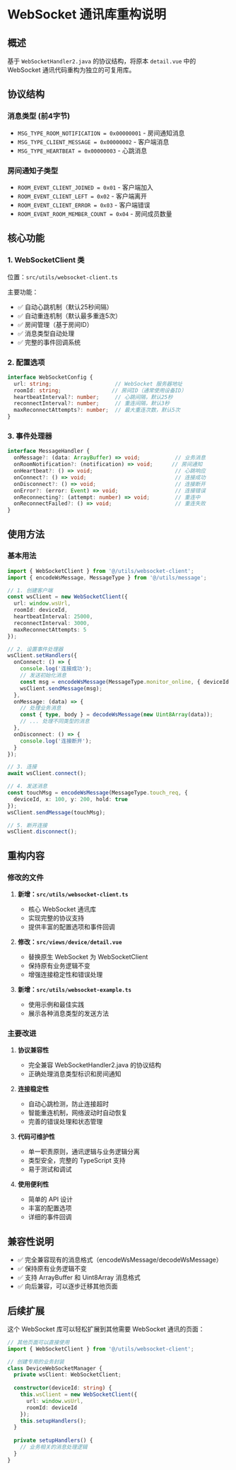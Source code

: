 # WebSocket 通讯库重构说明

## 概述

基于 `WebSocketHandler2.java` 的协议结构，将原本 `detail.vue` 中的 WebSocket 通讯代码重构为独立的可复用库。

## 协议结构

### 消息类型 (前4字节)
- `MSG_TYPE_ROOM_NOTIFICATION = 0x00000001` - 房间通知消息
- `MSG_TYPE_CLIENT_MESSAGE = 0x00000002` - 客户端消息  
- `MSG_TYPE_HEARTBEAT = 0x00000003` - 心跳消息

### 房间通知子类型
- `ROOM_EVENT_CLIENT_JOINED = 0x01` - 客户端加入
- `ROOM_EVENT_CLIENT_LEFT = 0x02` - 客户端离开
- `ROOM_EVENT_CLIENT_ERROR = 0x03` - 客户端错误
- `ROOM_EVENT_ROOM_MEMBER_COUNT = 0x04` - 房间成员数量

## 核心功能

### 1. WebSocketClient 类

位置：`src/utils/websocket-client.ts`

主要功能：
- ✅ 自动心跳机制（默认25秒间隔）
- ✅ 自动重连机制（默认最多重连5次）
- ✅ 房间管理（基于房间ID）
- ✅ 消息类型自动处理
- ✅ 完整的事件回调系统

### 2. 配置选项

```typescript
interface WebSocketConfig {
  url: string;                    // WebSocket 服务器地址
  roomId: string;                // 房间ID（通常使用设备ID）
  heartbeatInterval?: number;     // 心跳间隔，默认25秒
  reconnectInterval?: number;     // 重连间隔，默认3秒
  maxReconnectAttempts?: number;  // 最大重连次数，默认5次
}
```

### 3. 事件处理器

```typescript
interface MessageHandler {
  onMessage?: (data: ArrayBuffer) => void;           // 业务消息
  onRoomNotification?: (notification) => void;      // 房间通知
  onHeartbeat?: () => void;                          // 心跳响应
  onConnect?: () => void;                            // 连接成功
  onDisconnect?: () => void;                         // 连接断开
  onError?: (error: Event) => void;                  // 连接错误
  onReconnecting?: (attempt: number) => void;        // 重连中
  onReconnectFailed?: () => void;                    // 重连失败
}
```

## 使用方法

### 基本用法

```typescript
import { WebSocketClient } from '@/utils/websocket-client';
import { encodeWsMessage, MessageType } from '@/utils/message';

// 1. 创建客户端
const wsClient = new WebSocketClient({
  url: window.wsUrl,
  roomId: deviceId,
  heartbeatInterval: 25000,
  reconnectInterval: 3000,
  maxReconnectAttempts: 5
});

// 2. 设置事件处理器
wsClient.setHandlers({
  onConnect: () => {
    console.log('连接成功');
    // 发送初始化消息
    const msg = encodeWsMessage(MessageType.monitor_online, { deviceId });
    wsClient.sendMessage(msg);
  },
  onMessage: (data) => {
    // 处理业务消息
    const { type, body } = decodeWsMessage(new Uint8Array(data));
    // ... 处理不同类型的消息
  },
  onDisconnect: () => {
    console.log('连接断开');
  }
});

// 3. 连接
await wsClient.connect();

// 4. 发送消息
const touchMsg = encodeWsMessage(MessageType.touch_req, { 
  deviceId, x: 100, y: 200, hold: true 
});
wsClient.sendMessage(touchMsg);

// 5. 断开连接
wsClient.disconnect();
```

## 重构内容

### 修改的文件

1. **新增：`src/utils/websocket-client.ts`**
   - 核心 WebSocket 通讯库
   - 实现完整的协议支持
   - 提供丰富的配置选项和事件回调

2. **修改：`src/views/device/detail.vue`**
   - 替换原生 WebSocket 为 WebSocketClient
   - 保持原有业务逻辑不变
   - 增强连接稳定性和错误处理

3. **新增：`src/utils/websocket-example.ts`**
   - 使用示例和最佳实践
   - 展示各种消息类型的发送方法

### 主要改进

1. **协议兼容性**
   - 完全兼容 WebSocketHandler2.java 的协议结构
   - 正确处理消息类型标识和房间通知

2. **连接稳定性**
   - 自动心跳检测，防止连接超时
   - 智能重连机制，网络波动时自动恢复
   - 完善的错误处理和状态管理

3. **代码可维护性**
   - 单一职责原则，通讯逻辑与业务逻辑分离
   - 类型安全，完整的 TypeScript 支持
   - 易于测试和调试

4. **使用便利性**
   - 简单的 API 设计
   - 丰富的配置选项
   - 详细的事件回调

## 兼容性说明

- ✅ 完全兼容现有的消息格式（encodeWsMessage/decodeWsMessage）
- ✅ 保持原有业务逻辑不变
- ✅ 支持 ArrayBuffer 和 Uint8Array 消息格式
- ✅ 向后兼容，可以逐步迁移其他页面

## 后续扩展

这个 WebSocket 库可以轻松扩展到其他需要 WebSocket 通讯的页面：

```typescript
// 其他页面可以直接使用
import { WebSocketClient } from '@/utils/websocket-client';

// 创建专用的业务封装
class DeviceWebSocketManager {
  private wsClient: WebSocketClient;
  
  constructor(deviceId: string) {
    this.wsClient = new WebSocketClient({
      url: window.wsUrl,
      roomId: deviceId
    });
    this.setupHandlers();
  }
  
  private setupHandlers() {
    // 业务相关的消息处理逻辑
  }
}
```
